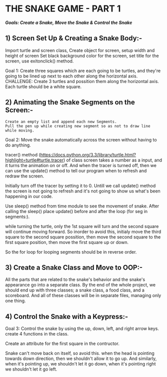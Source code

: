 
# **THE  SNAKE GAME - PART 1**

***Goals: Create a Snake, Move the Snake & Control the Snake***


## **1) Screen Set Up & Creating a Snake Body:-**

   Import turtle and screen class, Create object for screen, setup width and height of screen
   Set black background color for the screen, set title for the screen, use exitonclick() method.

   Goal 1: Create three squares which are each going to be turtles, and they're going to be lined up next 
   to each other along the horizontal axis.
   CHALLENGE: Create 3 turtles and possition them along the horizontal axis.
              Each turtle should be a white square.

## **2) Animating the Snake Segments on the Screen:-**

    Create an empty list and append each new Segments.
    Pull the pen up while creating new segment so as not to draw line while moving.

   Goal 2:  Move the snake automatically across the screen without having to do anything.

   tracer() method (https://docs.python.org/3.3/library/turtle.html?highlight=turtle#turtle.tracer) 
   of class screen takes a number as a input, and it turns the animation on or off.
   And when the tracer is turned off, then we can use the update() method to tell our program 
   when to refresh and redraw the screen.

   Initially turn off the tracer by setting it to 0. Untill we call update() method the screen is 
   not going to refresh and it's not going to show us what's been happening in our code.
   
   Use sleep() method from time module to see the movement of snake.
   After calling the sleep() place update() before and after the loop (for seg in segments:).
   
   while turning the turtle, only the 1st square will turn and the second square will continue moving forward.
   So inorder to avoid this, initialy move the third square to the second square possition,
   then move the second square to the first square position, then move the first square up or down.
    
   So the for loop for looping segments should be in reverse order.

## **3) Create a Snake Class and Move to OOP:-**

   All the parts that are related to the snake's behavior and the snake's appearance go into a separate
   class.
   By the end of the whole project, we should end up with three classes; a snake class, a food class,
   and a scoreboard. And all of these classes will be in separate files, managing only one thing.

## **4) Control the Snake with a Keypress:-**

   Goal 3: Control the snake by using the up, down, left, and right arrow keys.
   create 4 functions in the class. 

   Create an attribute for the first square in the contructor.

   Snake can't move back on itself, so avoid this.
   when the head is pointing towards down direction, then we shouldn't allow it to go up. 
   And similarly, when it's pointing up, we shouldn't let it go down, when it's pointing right
   we shouldn't let it go left.














